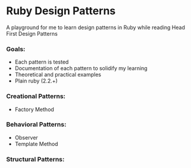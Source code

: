 # Ruby Design Patterns

A playground for me to learn design patterns in Ruby while reading Head First Design Patterns

### Goals:

* Each pattern is tested
* Documentation of each pattern to solidify my learning
* Theoretical and practical examples
* Plain ruby (2.2.+)


### Creational Patterns: 

* Factory Method

### Behavioral Patterns:

* Observer
* Template Method

### Structural Patterns:

